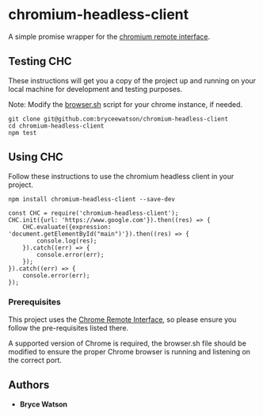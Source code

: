 # chromium-headless-client

A simple promise wrapper for the [chromium remote interface](https://github.com/cyrus-and/chrome-remote-interface).

## Testing CHC

These instructions will get you a copy of the project up and running on your local machine for development and testing purposes.

Note: Modify the [browser.sh](https://github.com/BryceEWatson/chromium-headless-client/blob/master/browser.sh) script for your chrome instance, if needed.

```
git clone git@github.com:bryceewatson/chromium-headless-client
cd chromium-headless-client
npm test
```

## Using CHC

Follow these instructions to use the chromium headless client in your project.

```
npm install chromium-headless-client --save-dev
```

```
const CHC = require('chromium-headless-client');
CHC.init({url: 'https://www.google.com'}).then((res) => {
    CHC.evaluate({expression: 'document.getElementById("main")'}).then((res) => {
        console.log(res);
    }).catch((err) => {
        console.error(err);
    });
}).catch((err) => {
    console.error(err);
});
```

### Prerequisites

This project uses the [Chrome Remote Interface](https://github.com/cyrus-and/chrome-remote-interface#implementations), so please ensure you follow the pre-requisites listed there.

A supported version of Chrome is required, the browser.sh file should be modified to ensure the proper Chrome browser is running and listening on the correct port.

## Authors

* **Bryce Watson**
